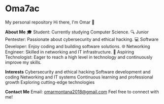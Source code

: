 # Oma7ac
My personal repository
Hi there, I'm Omar 👋

**About Me**
🎓 Student: Currently studying Computer Science.
🔍 Junior Pentester: Passionate about cybersecurity and ethical hacking.
💻 Software Developer: Enjoy coding and building software solutions.
🌐 Networking Engineer: Skilled in networking and IT infrastructure.
🚀 Aspiring Technologist: Eager to reach a high level in technology and continuously improve my skills.

**Interests**
Cybersecurity and ethical hacking
Software development and coding
Networking and IT systems
Continuous learning and professional growth
Exploring cutting-edge technologies

**Contact Me**
Email: omarmontana2018@gmail.com
Feel free to connect with me!

